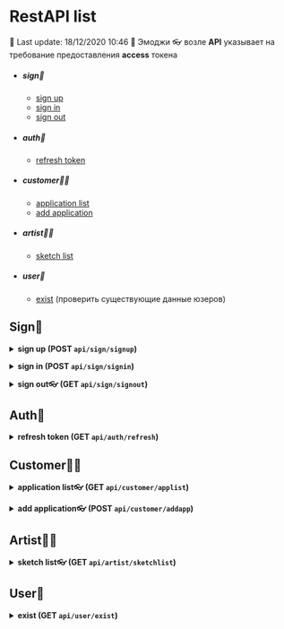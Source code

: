 # RestAPI list

📌 Last update: 18/12/2020 10:46
📌 Эмоджи 👓 возле **API** указывает на требование предоставления **access** токена

 * ##### sign🔑
 
      - [sign up](#signup)
      - [sign in](#signin)
      - [sign out](#signout)

 * ##### auth🔬

      - [refresh token](#refresh)

 * ##### customer🧑‍💻

      - [application list](#customer_application_list)
      - [add application](#add_application)

 * ##### artist👩‍🎓

      - [sketch list](#artist_sketch_list)

 * ##### user👥

      - [exist](#exist) (проверить существующие данные юзеров)

## Sign🔑

<a name="signup"></a>

<details>
<summary><b>sign up (POST <code>api/sign/signup</code>)</b></summary>

 * ##### req

       name: String
       password: String
       email: String
       role: Number
    
 * ##### res🆗 201 + cookie (refresh_token)

       accessToken: String

 * ##### res⛔️ 406 (неверный формат данных)

       field: String (имя некорректного поля)

 * ##### res⛔️ 409 (такие данные уже существуют в DB)

       field: String (имя существующего поля)

</details>

<a name="signin"></a>

<details>
<summary><b>sign in (POST <code>api/sign/signin</code>)</b></summary>

 * ##### req

       email: String
       password: String

 * ##### res🆗 200 + cookie(refresh token)

       accessToken: String

 * ##### res⛔️ 403 (неверные данные)

</details>

<a name="signout"></a>

<details>
<summary><b>sign out👓 (GET <code>api/sign/signout</code>)</b></summary>

 * ##### res🆗 200 (с удалением куки refresh токена)

</details>

## Auth🔬

<a name="refresh"></a>

<details>
<summary><b>refresh token (GET <code>api/auth/refresh</code>)</b></summary>

 * ##### res🆗 201 + cookie (refresh токен)

       accessToken: String

 * ##### res⛔️ 406 (простроченый refresh токен)

 * ##### res⛔️ 418 (взломаный токен)

</details>

## Customer🧑‍💻

<a name="customer_application_list"></a>

<details>
<summary><b>application list👓 (GET <code>api/customer/applist</code>)</b></summary>

 * ##### res🆗 200

       appList: Array

 * ##### res⛔️ 401 (не авторизирован)

 * ##### res⛔️ 406 (неверная роль)

</details>

<a name="add_application"></a>

<details>
<summary><b>add application👓 (POST <code>api/customer/addapp</code>)</b></summary>

 * ##### req

       appName: String
       description: String
       images: Array<Binary>
       city: UNKNOWN // пока хз

 * ##### res🆗 201

 * ##### res⛔️ 401 (не авторизирован)

 * ##### res⛔️ 406 (неверная роль)

</details>

## Artist👩‍🎓

<a name="artist_sketch_list"></a>

<details>
<summary><b>sketch list👓 (GET <code>api/artist/sketchlist</code>)</b></summary>

 * ##### res🆗 200

       sketchList: Array

 * ##### res⛔️ 401 (не авторизирован)

 * ##### res⛔️ 406 (неверная роль)

</details>

## User👥

<a name="exist"></a>

<details>
<summary><b>exist (GET <code>api/user/exist</code>)</b></summary>

 * ##### query params (только один)

    - name: String
    - email: String

 * ##### res🆗 200

       exists: Boolean

</details>
